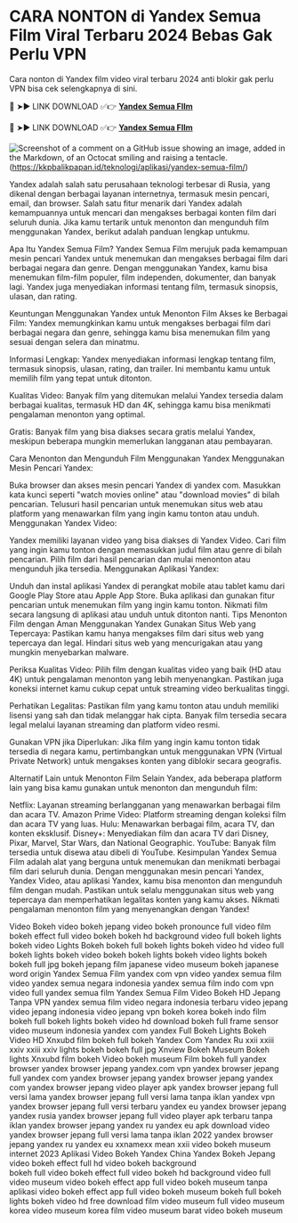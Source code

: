 # CARA NONTON di Yandex Semua Film Viral Terbaru 2024 Bebas Gak Perlu VPN

Cara nonton di Yandex film video viral terbaru 2024 anti blokir gak perlu VPN bisa cek selengkapnya di sini.

🔴 ➤► LINK DOWNLOAD ✅👉 **[Yandex Semua FIlm](https://yandex-semua-film.kkpbalikpapan.id/)**

🔴 ➤► LINK DOWNLOAD ✅👉 **[Yandex Semua FIlm](https://kkpbalikpapan.id/teknologi/aplikasi/yandex-semua-film/)**

![Screenshot of a comment on a GitHub issue showing an image, added in the Markdown, of an Octocat smiling and raising a tentacle.](https://yandex-semua-film.kkpbalikpapan.id/wp-content/uploads/2024/07/Yandex-Semua-Film.jpg)(https://kkpbalikpapan.id/teknologi/aplikasi/yandex-semua-film/)

Yandex adalah salah satu perusahaan teknologi terbesar di Rusia, yang dikenal dengan berbagai layanan internetnya, termasuk mesin pencari, email, dan browser. Salah satu fitur menarik dari Yandex adalah kemampuannya untuk mencari dan mengakses berbagai konten film dari seluruh dunia. Jika kamu tertarik untuk menonton dan mengunduh film menggunakan Yandex, berikut adalah panduan lengkap untukmu.

Apa Itu Yandex Semua Film?
Yandex Semua Film merujuk pada kemampuan mesin pencari Yandex untuk menemukan dan mengakses berbagai film dari berbagai negara dan genre. Dengan menggunakan Yandex, kamu bisa menemukan film-film populer, film independen, dokumenter, dan banyak lagi. Yandex juga menyediakan informasi tentang film, termasuk sinopsis, ulasan, dan rating.

Keuntungan Menggunakan Yandex untuk Menonton Film
Akses ke Berbagai Film:
Yandex memungkinkan kamu untuk mengakses berbagai film dari berbagai negara dan genre, sehingga kamu bisa menemukan film yang sesuai dengan selera dan minatmu.

Informasi Lengkap:
Yandex menyediakan informasi lengkap tentang film, termasuk sinopsis, ulasan, rating, dan trailer. Ini membantu kamu untuk memilih film yang tepat untuk ditonton.

Kualitas Video:
Banyak film yang ditemukan melalui Yandex tersedia dalam berbagai kualitas, termasuk HD dan 4K, sehingga kamu bisa menikmati pengalaman menonton yang optimal.

Gratis:
Banyak film yang bisa diakses secara gratis melalui Yandex, meskipun beberapa mungkin memerlukan langganan atau pembayaran.

Cara Menonton dan Mengunduh Film Menggunakan Yandex
Menggunakan Mesin Pencari Yandex:

Buka browser dan akses mesin pencari Yandex di yandex com.
Masukkan kata kunci seperti "watch movies online" atau "download movies" di bilah pencarian.
Telusuri hasil pencarian untuk menemukan situs web atau platform yang menawarkan film yang ingin kamu tonton atau unduh.
Menggunakan Yandex Video:

Yandex memiliki layanan video yang bisa diakses di Yandex Video.
Cari film yang ingin kamu tonton dengan memasukkan judul film atau genre di bilah pencarian.
Pilih film dari hasil pencarian dan mulai menonton atau mengunduh jika tersedia.
Menggunakan Aplikasi Yandex:

Unduh dan instal aplikasi Yandex di perangkat mobile atau tablet kamu dari Google Play Store atau Apple App Store.
Buka aplikasi dan gunakan fitur pencarian untuk menemukan film yang ingin kamu tonton.
Nikmati film secara langsung di aplikasi atau unduh untuk ditonton nanti.
Tips Menonton Film dengan Aman Menggunakan Yandex
Gunakan Situs Web yang Tepercaya:
Pastikan kamu hanya mengakses film dari situs web yang tepercaya dan legal. Hindari situs web yang mencurigakan atau yang mungkin menyebarkan malware.

Periksa Kualitas Video:
Pilih film dengan kualitas video yang baik (HD atau 4K) untuk pengalaman menonton yang lebih menyenangkan. Pastikan juga koneksi internet kamu cukup cepat untuk streaming video berkualitas tinggi.

Perhatikan Legalitas:
Pastikan film yang kamu tonton atau unduh memiliki lisensi yang sah dan tidak melanggar hak cipta. Banyak film tersedia secara legal melalui layanan streaming dan platform video resmi.

Gunakan VPN jika Diperlukan:
Jika film yang ingin kamu tonton tidak tersedia di negara kamu, pertimbangkan untuk menggunakan VPN (Virtual Private Network) untuk mengakses konten yang diblokir secara geografis.

Alternatif Lain untuk Menonton Film
Selain Yandex, ada beberapa platform lain yang bisa kamu gunakan untuk menonton dan mengunduh film:

Netflix: Layanan streaming berlangganan yang menawarkan berbagai film dan acara TV.
Amazon Prime Video: Platform streaming dengan koleksi film dan acara TV yang luas.
Hulu: Menawarkan berbagai film, acara TV, dan konten eksklusif.
Disney+: Menyediakan film dan acara TV dari Disney, Pixar, Marvel, Star Wars, dan National Geographic.
YouTube: Banyak film tersedia untuk disewa atau dibeli di YouTube.
Kesimpulan
Yandex Semua Film adalah alat yang berguna untuk menemukan dan menikmati berbagai film dari seluruh dunia. Dengan menggunakan mesin pencari Yandex, Yandex Video, atau aplikasi Yandex, kamu bisa menonton dan mengunduh film dengan mudah. Pastikan untuk selalu menggunakan situs web yang tepercaya dan memperhatikan legalitas konten yang kamu akses. Nikmati pengalaman menonton film yang menyenangkan dengan Yandex!

Video Bokeh
video bokeh jepang
video bokeh pronounce full video
film bokeh effect full video bokeh
bokeh hd background video full bokeh lights bokeh video
Lights Bokeh
bokeh full bokeh lights bokeh video hd
video full bokeh lights bokeh video
bokeh bokeh lights bokeh video
lights bokeh bokeh full jpg
bokeh jepang
film japanese video museum
bokeh japanese word origin
Yandex Semua Film
yandex com vpn video
yandex semua film video
yandex semua negara indonesia
yandex semua film indo
com vpn video full yandex semua film
Yandex Semua Film Video Bokeh HD Jepang Tanpa VPN
yandex semua film video negara indonesia terbaru
video jepang
video jepang indonesia
video jepang vpn
bokeh korea
bokeh indo
film bokeh full bokeh lights bokeh video hd download
bokeh full frame sensor
video museum indonesia
yandex com yandex
Full Bokeh Lights Bokeh Video HD
Xnxubd film bokeh full bokeh
Yandex Com
Yandex Ru
xxii xxiii xxiv
xxiii xxiv lights bokeh bokeh full jpg
Xnview
Bokeh Museum
Bokeh lights
Xnxubd film bokeh
Video bokeh museum
Film bokeh full
yandex browser
yandex browser jepang
yandex.com vpn
yandex browser jepang full
yandex com yandex browser jepang
yandex browser jepang yandex com
yandex browser jepang video player apk
yandex browser jepang full versi lama
yandex browser jepang full versi lama tanpa iklan
yandex vpn
yandex browser jepang full versi terbaru
yandex eu
yandex browser jepang yandex rusia
yandex browser jepang full video player apk terbaru tanpa iklan
yandex browser jepang yandex ru yandex eu apk download video
yandex browser jepang full versi lama tanpa iklan 2022
yandex browser jepang yandex ru yandex eu
xxnamexx mean xxii video bokeh museum internet 2023
Aplikasi Video Bokeh
Yandex China
Yandex Bokeh Jepang
video bokeh effect full hd
video bokeh background	
bokeh full
video bokeh effect full video
bokeh hd background video
full video museum
video bokeh effect app full video bokeh museum tanpa aplikasi
video bokeh effect app full video bokeh museum
bokeh full bokeh lights bokeh video hd free download
film video museum
full video museum korea
video museum korea
film video museum barat
video bokeh museum
